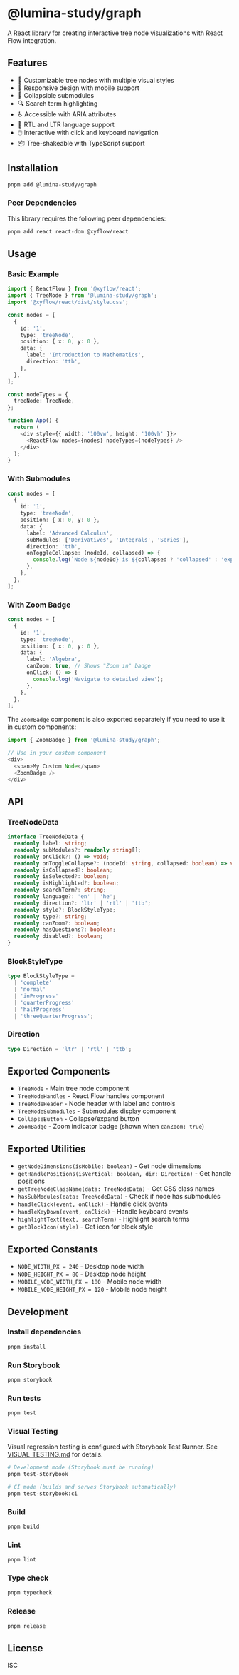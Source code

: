 # @lumina-study/graph

A React library for creating interactive tree node visualizations with React Flow integration.

## Features

- 🎨 Customizable tree nodes with multiple visual styles
- 📱 Responsive design with mobile support
- 🔄 Collapsible submodules
- 🔍 Search term highlighting
- ♿ Accessible with ARIA attributes
- 🎯 RTL and LTR language support
- 🖱️ Interactive with click and keyboard navigation
- 📦 Tree-shakeable with TypeScript support

## Installation

```bash
pnpm add @lumina-study/graph
```

### Peer Dependencies

This library requires the following peer dependencies:

```bash
pnpm add react react-dom @xyflow/react
```

## Usage

### Basic Example

```typescript
import { ReactFlow } from '@xyflow/react';
import { TreeNode } from '@lumina-study/graph';
import '@xyflow/react/dist/style.css';

const nodes = [
  {
    id: '1',
    type: 'treeNode',
    position: { x: 0, y: 0 },
    data: {
      label: 'Introduction to Mathematics',
      direction: 'ttb',
    },
  },
];

const nodeTypes = {
  treeNode: TreeNode,
};

function App() {
  return (
    <div style={{ width: '100vw', height: '100vh' }}>
      <ReactFlow nodes={nodes} nodeTypes={nodeTypes} />
    </div>
  );
}
```

### With Submodules

```typescript
const nodes = [
  {
    id: '1',
    type: 'treeNode',
    position: { x: 0, y: 0 },
    data: {
      label: 'Advanced Calculus',
      subModules: ['Derivatives', 'Integrals', 'Series'],
      direction: 'ttb',
      onToggleCollapse: (nodeId, collapsed) => {
        console.log(`Node ${nodeId} is ${collapsed ? 'collapsed' : 'expanded'}`);
      },
    },
  },
];
```

### With Zoom Badge

```typescript
const nodes = [
  {
    id: '1',
    type: 'treeNode',
    position: { x: 0, y: 0 },
    data: {
      label: 'Algebra',
      canZoom: true, // Shows "Zoom in" badge
      onClick: () => {
        console.log('Navigate to detailed view');
      },
    },
  },
];
```

The `ZoomBadge` component is also exported separately if you need to use it in custom components:

```typescript
import { ZoomBadge } from '@lumina-study/graph';

// Use in your custom component
<div>
  <span>My Custom Node</span>
  <ZoomBadge />
</div>
```

## API

### TreeNodeData

```typescript
interface TreeNodeData {
  readonly label: string;
  readonly subModules?: readonly string[];
  readonly onClick?: () => void;
  readonly onToggleCollapse?: (nodeId: string, collapsed: boolean) => void;
  readonly isCollapsed?: boolean;
  readonly isSelected?: boolean;
  readonly isHighlighted?: boolean;
  readonly searchTerm?: string;
  readonly language?: 'en' | 'he';
  readonly direction?: 'ltr' | 'rtl' | 'ttb';
  readonly style?: BlockStyleType;
  readonly type?: string;
  readonly canZoom?: boolean;
  readonly hasQuestions?: boolean;
  readonly disabled?: boolean;
}
```

### BlockStyleType

```typescript
type BlockStyleType =
  | 'complete'
  | 'normal'
  | 'inProgress'
  | 'quarterProgress'
  | 'halfProgress'
  | 'threeQuarterProgress';
```

### Direction

```typescript
type Direction = 'ltr' | 'rtl' | 'ttb';
```

## Exported Components

- `TreeNode` - Main tree node component
- `TreeNodeHandles` - React Flow handles component
- `TreeNodeHeader` - Node header with label and controls
- `TreeNodeSubmodules` - Submodules display component
- `CollapseButton` - Collapse/expand button
- `ZoomBadge` - Zoom indicator badge (shown when `canZoom: true`)

## Exported Utilities

- `getNodeDimensions(isMobile: boolean)` - Get node dimensions
- `getHandlePositions(isVertical: boolean, dir: Direction)` - Get handle positions
- `getTreeNodeClassName(data: TreeNodeData)` - Get CSS class names
- `hasSubModules(data: TreeNodeData)` - Check if node has submodules
- `handleClick(event, onClick)` - Handle click events
- `handleKeyDown(event, onClick)` - Handle keyboard events
- `highlightText(text, searchTerm)` - Highlight search terms
- `getBlockIcon(style)` - Get icon for block style

## Exported Constants

- `NODE_WIDTH_PX = 240` - Desktop node width
- `NODE_HEIGHT_PX = 80` - Desktop node height
- `MOBILE_NODE_WIDTH_PX = 180` - Mobile node width
- `MOBILE_NODE_HEIGHT_PX = 120` - Mobile node height

## Development

### Install dependencies

```bash
pnpm install
```

### Run Storybook

```bash
pnpm storybook
```

### Run tests

```bash
pnpm test
```

### Visual Testing

Visual regression testing is configured with Storybook Test Runner. See [VISUAL_TESTING.md](./VISUAL_TESTING.md) for details.

```bash
# Development mode (Storybook must be running)
pnpm test-storybook

# CI mode (builds and serves Storybook automatically)
pnpm test-storybook:ci
```

### Build

```bash
pnpm build
```

### Lint

```bash
pnpm lint
```

### Type check

```bash
pnpm typecheck
```

### Release

```bash
pnpm release
```

## License

ISC
